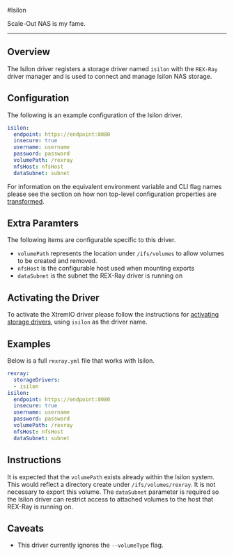 #Isilon

Scale-Out NAS is my fame.

---

## Overview
The Isilon driver registers a storage driver named `isilon` with the `REX-Ray`
driver manager and is used to connect and manage Isilon NAS storage.

## Configuration
The following is an example configuration of the Isilon driver.

```yaml
isilon:
  endpoint: https://endpoint:8080
  insecure: true
  username: username
  password: password
  volumePath: /rexray
  nfsHost: nfsHost
  dataSubnet: subnet
```

For information on the equivalent environment variable and CLI flag names
please see the section on how non top-level configuration properties are
[transformed](./config/#all-other-properties).

## Extra Paramters
The following items are configurable specific to this driver.

 - `volumePath` represents the location under `/ifs/volumes` to allow volumes to be created and removed.
 - `nfsHost` is the configurable host used when mounting exports
 - `dataSubnet` is the subnet the REX-Ray driver is running on

## Activating the Driver
To activate the XtremIO driver please follow the instructions for
[activating storage drivers](/user-guide/config#activating-storage-drivers),
using `isilon` as the driver name.

## Examples
Below is a full `rexray.yml` file that works with Isilon.

```yaml
rexray:
  storageDrivers:
  - isilon
isilon:
  endpoint: https://endpoint:8080
  insecure: true
  username: username
  password: password
  volumePath: /rexray
  nfsHost: nfsHost
  dataSubnet: subnet
```

## Instructions
It is expected that the `volumePath` exists already within the Isilon system.  This would reflect a directory create under `/ifs/volumes/rexray`.  It is not necessary to export this volume.  The `dataSubnet` parameter is required so the Isilon driver can restrict access to attached volumes to the host that REX-Ray is running on.

## Caveats

- This driver currently ignores the `--volumeType` flag.

